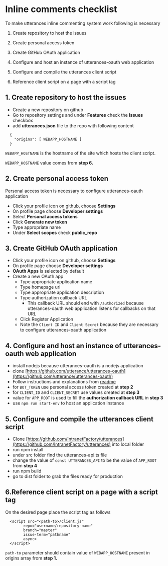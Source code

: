 # Inline comments checklist

To make utterances inline commenting system work following is necessary

1. Create repository to host the issues

2. Create personal access token

3. Create GitHub OAuth application

4. Configure and host an instance of utterances-oauth web application

5. Configure and compile the utterances client script

6. Reference client script on a page with a script tag

## 1. Create repository to host the issues
* Create a new repository on github
* Go to repository settings and under **Features** check the **Issues** checkbox
* add **utterances.json** file to the repo with following content
```
  {
    "origins": [ WEBAPP_HOSTNAME ]
  }
```

`WEBAPP_HOSTNAME` is the hostname of the site which hosts the client script.

`WEBAPP_HOSTNAME` value comes from **step 6.**

## 2. Create personal access token
Personal access token is necessary to configure utterances-oauth application

* Click your profile icon on github, choose **Settings**
* On profile page choose **Developer settings**
* Select **Personal access tokens**
* Click **Generate new token**
* Type appropriate name
* Under **Select scopes** check **public_repo**

## 3. Create GitHub OAuth application
* Click your profile icon on github, choose **Settings**
* On profile page choose **Developer settings**
* **OAuth Apps** is selected by default
* Create a new OAuth app
  * Type appropriate application name
  * Type homepage url
  * Type appropriate application description
  * Type authorization callback URL
     * This callback URL should end with `/authorized` because utterances-oauth web application listens for callbacks on that URL
  * Click Register Application
  * Note the `Client ID` and `Client Secret` because they are necessary to configure utterances-oauth application

## 4. Configure and host an instance of utterances-oauth web application
* install nodejs because utterances-oauth is a nodejs application
* clone [https://github.com/utterance/utterances-oauth](https://github.com/utterance/utterances-oauth)
* Follow instructions and explanations from [readme](https://github.com/utterance/utterances-oauth)
* for `BOT_TOKEN` use personal access token created at **step 2**
* for `CLIENT_ID` and `CLIENT_SECRET` use values created at **step 3**
* value for `APP_ROOT` is used to fill the **authorization callback URL** in **step 3**
* use `npm run start-env` to host an application instance

## 5. Configure and compile the utterances client script
* Clone [https://github.com/IntranetFactory/utterances](https://github.com/IntranetFactory/utterances) into local folder
* run npm install
* under src folder find the utterances-api.ts file
* change the value of `const UTTERANCES_API` to be the value of `APP_ROOT` from **step 4**
* run npm build
* go to dist folder to grab the files ready for production

## 6.Reference client script on a page with a script tag
On the desired page place the script tag as follows

```
  <script src="<path-to>/client.js"
        repo="username/repository-name"
        branch="master"
        issue-term="pathname"
        async>
  </script>
```

`path-to` parameter should contain value of `WEBAPP_HOSTNAME` present in origins array from **step 1.**
